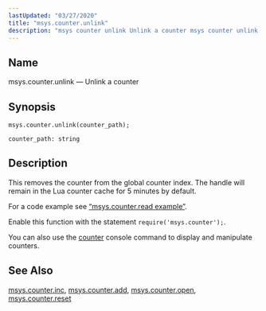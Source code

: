 ```yaml
---
lastUpdated: "03/27/2020"
title: "msys.counter.unlink"
description: "msys counter unlink Unlink a counter msys counter unlink counter path This removes the counter from the global counter index The handle will remain in the Lua counter cache for 5 minutes by default For a code example see Example 70 54 msys counter read example Enable this function with..."
---
```


<a name="lua.ref.msys.counter.unlink"></a> 
## Name

msys.counter.unlink — Unlink a counter

<a name="idp17845040"></a> 
## Synopsis

`msys.counter.unlink(counter_path);`

`counter_path: string`<a name="idp17847968"></a> 
## Description

This removes the counter from the global counter index. The handle will remain in the Lua counter cache for 5 minutes by default.

For a code example see [“msys.counter.read example”](/momentum/4/lua/ref-msys-counter-read#lua.ref.msys.counter.read.example).

Enable this function with the statement `require('msys.counter');`.

You can also use the [counter](/momentum/4/console-commands/counter) console command to display and manipulate counters.

<a name="idp17853600"></a> 
## See Also

[msys.counter.inc](/momentum/4/lua/ref-msys-counter-inc), [msys.counter.add](/momentum/4/lua/ref-msys-counter-add), [msys.counter.open](/momentum/4/lua/ref-msys-counter-open), [msys.counter.reset](/momentum/4/lua/ref-msys-counter-reset)